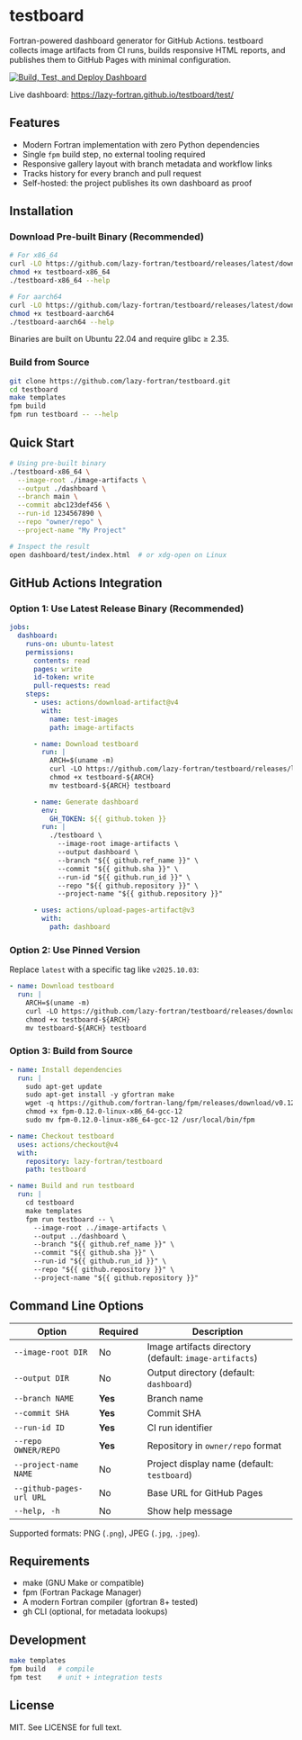 # testboard

Fortran-powered dashboard generator for GitHub Actions. testboard collects image
artifacts from CI runs, builds responsive HTML reports, and publishes them to
GitHub Pages with minimal configuration.

[![Build, Test, and Deploy Dashboard](https://github.com/lazy-fortran/testboard/actions/workflows/ci.yml/badge.svg)](https://github.com/lazy-fortran/testboard/actions/workflows/ci.yml)

Live dashboard: https://lazy-fortran.github.io/testboard/test/

## Features

- Modern Fortran implementation with zero Python dependencies
- Single `fpm` build step, no external tooling required
- Responsive gallery layout with branch metadata and workflow links
- Tracks history for every branch and pull request
- Self-hosted: the project publishes its own dashboard as proof

## Installation

### Download Pre-built Binary (Recommended)

```bash
# For x86_64
curl -LO https://github.com/lazy-fortran/testboard/releases/latest/download/testboard-x86_64
chmod +x testboard-x86_64
./testboard-x86_64 --help

# For aarch64
curl -LO https://github.com/lazy-fortran/testboard/releases/latest/download/testboard-aarch64
chmod +x testboard-aarch64
./testboard-aarch64 --help
```

Binaries are built on Ubuntu 22.04 and require glibc ≥ 2.35.

### Build from Source

```bash
git clone https://github.com/lazy-fortran/testboard.git
cd testboard
make templates
fpm build
fpm run testboard -- --help
```

## Quick Start

```bash
# Using pre-built binary
./testboard-x86_64 \
  --image-root ./image-artifacts \
  --output ./dashboard \
  --branch main \
  --commit abc123def456 \
  --run-id 1234567890 \
  --repo "owner/repo" \
  --project-name "My Project"

# Inspect the result
open dashboard/test/index.html  # or xdg-open on Linux
```

## GitHub Actions Integration

### Option 1: Use Latest Release Binary (Recommended)

```yaml
jobs:
  dashboard:
    runs-on: ubuntu-latest
    permissions:
      contents: read
      pages: write
      id-token: write
      pull-requests: read
    steps:
      - uses: actions/download-artifact@v4
        with:
          name: test-images
          path: image-artifacts

      - name: Download testboard
        run: |
          ARCH=$(uname -m)
          curl -LO https://github.com/lazy-fortran/testboard/releases/latest/download/testboard-${ARCH}
          chmod +x testboard-${ARCH}
          mv testboard-${ARCH} testboard

      - name: Generate dashboard
        env:
          GH_TOKEN: ${{ github.token }}
        run: |
          ./testboard \
            --image-root image-artifacts \
            --output dashboard \
            --branch "${{ github.ref_name }}" \
            --commit "${{ github.sha }}" \
            --run-id "${{ github.run_id }}" \
            --repo "${{ github.repository }}" \
            --project-name "${{ github.repository }}"

      - uses: actions/upload-pages-artifact@v3
        with:
          path: dashboard
```

### Option 2: Use Pinned Version

Replace `latest` with a specific tag like `v2025.10.03`:

```yaml
- name: Download testboard
  run: |
    ARCH=$(uname -m)
    curl -LO https://github.com/lazy-fortran/testboard/releases/download/v2025.10.03/testboard-${ARCH}
    chmod +x testboard-${ARCH}
    mv testboard-${ARCH} testboard
```

### Option 3: Build from Source

```yaml
- name: Install dependencies
  run: |
    sudo apt-get update
    sudo apt-get install -y gfortran make
    wget -q https://github.com/fortran-lang/fpm/releases/download/v0.12.0/fpm-0.12.0-linux-x86_64-gcc-12
    chmod +x fpm-0.12.0-linux-x86_64-gcc-12
    sudo mv fpm-0.12.0-linux-x86_64-gcc-12 /usr/local/bin/fpm

- name: Checkout testboard
  uses: actions/checkout@v4
  with:
    repository: lazy-fortran/testboard
    path: testboard

- name: Build and run testboard
  run: |
    cd testboard
    make templates
    fpm run testboard -- \
      --image-root ../image-artifacts \
      --output ../dashboard \
      --branch "${{ github.ref_name }}" \
      --commit "${{ github.sha }}" \
      --run-id "${{ github.run_id }}" \
      --repo "${{ github.repository }}" \
      --project-name "${{ github.repository }}"
```

## Command Line Options

| Option | Required | Description |
|--------|----------|-------------|
| `--image-root DIR` | No | Image artifacts directory (default: `image-artifacts`) |
| `--output DIR` | No | Output directory (default: `dashboard`) |
| `--branch NAME` | **Yes** | Branch name |
| `--commit SHA` | **Yes** | Commit SHA |
| `--run-id ID` | **Yes** | CI run identifier |
| `--repo OWNER/REPO` | **Yes** | Repository in `owner/repo` format |
| `--project-name NAME` | No | Project display name (default: `testboard`) |
| `--github-pages-url URL` | No | Base URL for GitHub Pages |
| `--help, -h` | No | Show help message |

Supported formats: PNG (`.png`), JPEG (`.jpg`, `.jpeg`).

## Requirements

- make (GNU Make or compatible)
- fpm (Fortran Package Manager)
- A modern Fortran compiler (gfortran 8+ tested)
- gh CLI (optional, for metadata lookups)

## Development

```bash
make templates
fpm build   # compile
fpm test    # unit + integration tests
```

## License

MIT. See LICENSE for full text.
